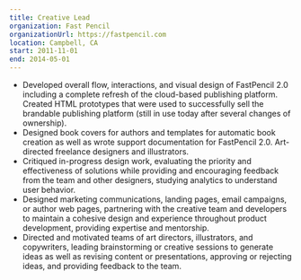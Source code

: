 ```yaml
---
title: Creative Lead
organization: Fast Pencil
organizationUrl: https://fastpencil.com
location: Campbell, CA
start: 2011-11-01
end: 2014-05-01
---
```


- Developed overall flow, interactions, and visual design of FastPencil 2.0 including a complete refresh of the cloud-based publishing platform. Created HTML prototypes that were used to successfully sell the brandable publishing platform (still in use today after several changes of ownership).
- Designed book covers for authors and templates for automatic book creation as well as wrote support documentation for FastPencil 2.0. Art-directed freelance designers and illustrators.
- Critiqued in-progress design work, evaluating the priority and effectiveness of solutions while providing and encouraging feedback from the team and other designers, studying analytics to understand user behavior.
- Designed marketing communications, landing pages, email campaigns, or author web pages, partnering with the creative team and developers to maintain a cohesive design and experience throughout product development, providing expertise and mentorship.
- Directed and motivated teams of art directors, illustrators, and copywriters, leading brainstorming or creative sessions to generate ideas as well as revising content or presentations, approving or rejecting ideas, and providing feedback to the team.
